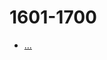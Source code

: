 <!--
 * @Filename: 
 * @Author: shifaqiang
 * @Email: 14061115@buaa.edu.cn
 * @Github: https://github.com/luoboganer
 * @Date: 2020-09-05 11:29:59
 * @LastEditors: shifaqiang
 * @LastEditTime: 2020-09-05 11:30:37
 * @Software: Visual Studio Code
 * @Description: 1601-1700
-->

# 1601-1700

- [...](123)
